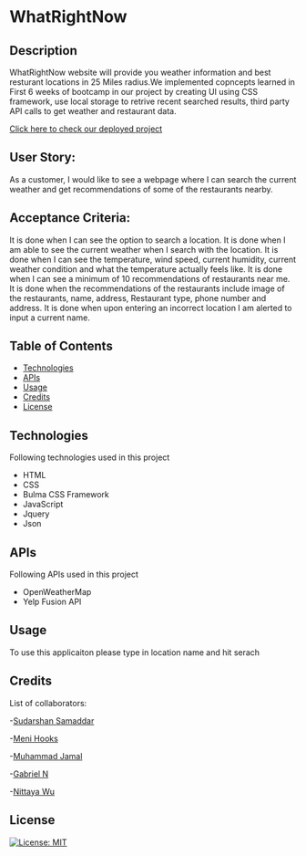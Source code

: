 # WhatRightNow


## Description

WhatRightNow website will provide you weather information and best resturant locations in 25 Miles radius.We implemented copncepts learned in First 6 weeks of bootcamp in our project by creating UI using CSS framework, use local storage to retrive recent searched results, third party API calls to get weather and restaurant data.

[Click here to check our deployed project](https://meetsudarshan.github.io/WhatRightNow/)

## User Story:
As a customer, I would like to see a webpage where I can search the current weather and get recommendations of some of the restaurants nearby. 

## Acceptance Criteria: 
It is done when I can see the option to search a location. 
It is done when I am able to see the current weather when I search with the location. 
It is done when I can see the temperature, wind speed, current humidity, current weather condition and what the temperature actually feels like. 
It is done when I can see a minimum of 10 recommendations of restaurants near me. 
It is done when the recommendations of the restaurants include image of the restaurants, name, address, Restaurant type, phone number and address. 
It is done when upon entering an incorrect location I am alerted to input a current name. 

## Table of Contents 



- [Technologies](#Technologies)
- [APIs](#APIs)
- [Usage](#usage)
- [Credits](#credits)
- [License](#license)

## Technologies

Following technologies used in this project 

* HTML
* CSS 
* Bulma CSS Framework
* JavaScript
* Jquery
* Json

## APIs
Following APIs used in this project

* OpenWeatherMap
* Yelp Fusion API

## Usage

To use  this applicaiton please type in location name and hit serach 


## Credits

List of collaborators: 

-[Sudarshan Samaddar](https://github.com/meetsudarshan)

-[Meni Hooks](https://github.com/M-Hooks) 

-[Muhammad Jamal](https://github.com/jamalm06) 

-[Gabriel N]() 

-[Nittaya Wu]() 

## License

[![License: MIT](https://img.shields.io/badge/License-MIT-yellow.svg)](https://opensource.org/licenses/MIT)









